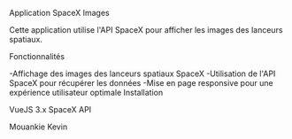 Application SpaceX Images

Cette application utilise l'API SpaceX pour afficher les images des lanceurs spatiaux.

Fonctionnalités

-Affichage des images des lanceurs spatiaux SpaceX
-Utilisation de l'API SpaceX pour récupérer les données
-Mise en page responsive pour une expérience utilisateur optimale
Installation



VueJS 3.x
SpaceX API


Mouankie Kevin
